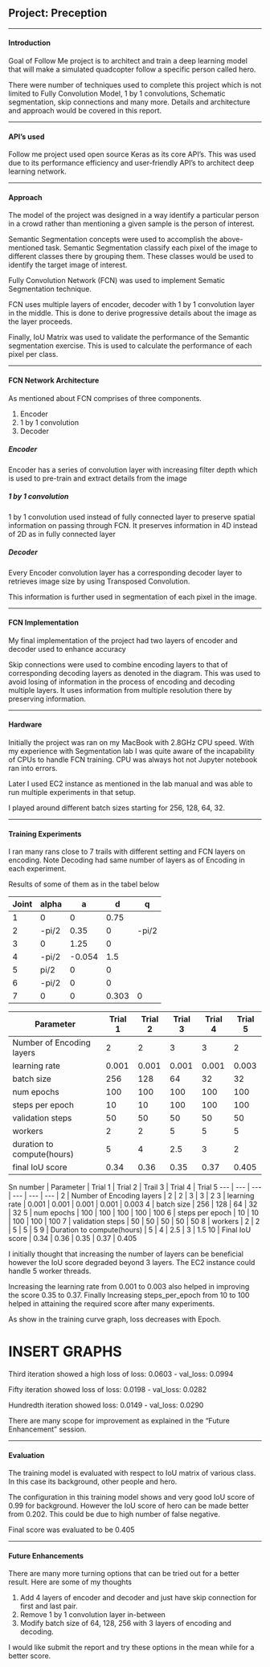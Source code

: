 ## Project: Preception
---
[//]: # (Image References)

[ConfusionMatix1]: ./images/ConfusionMatix1.JPG
[ObjectRecognision1]: ./images/ObjectRecognision1.JPG

[ConfusionMatix2]: ./images/ConfusionMatix2.JPG
[ObjectRecognision2]: ./images/ObjectRecognision2.JPG

[ConfusionMatix3]: ./images/ConfusionMatix3.JPG
[ObjectRecognision3]: ./images/ObjectRecognision3.JPG

#### Introduction
Goal of Follow Me project is to architect and train a deep learning model that will make a simulated quadcopter follow a specific person called hero.

There were number of techniques used to complete this project which is not limited to Fully Convolution Model, 1 by 1 convolutions, Schematic segmentation, skip connections and many more. Details and architecture and approach would be covered in this report. 

---


#### API’s used
Follow me project used open source Keras as its core API’s. This was used due to its performance efficiency and user-friendly API’s to architect deep learning network.

---


#### Approach
The model of the project was designed in a way identify a particular person in a crowd rather than mentioning a given sample is the person of interest.

Semantic Segmentation concepts were used to accomplish the above-mentioned task. Semantic Segmentation classify each pixel of the image to different classes there by grouping them. These classes would be used to identify the target image of interest.

Fully Convolution Network (FCN) was used to implement Sematic Segmentation technique. 

FCN uses multiple layers of encoder, decoder with 1 by 1 convolution layer in the middle.  This is done to derive progressive details about the image as the layer proceeds.

Finally, IoU Matrix was used to validate the performance of the Semantic segmentation exercise. This is used to calculate the performance of each pixel per class.

---


#### FCN Network Architecture
As mentioned about FCN comprises of three components.
1. Encoder
2. 1 by 1 convolution
3. Decoder

##### Encoder
Encoder has a series of convolution layer with increasing filter depth which is used to pre-train and extract details from the image

##### 1 by 1 convolution
1 by 1 convolution used instead of fully connected layer to preserve spatial information on passing through FCN. It preserves information in 4D instead of 2D as in fully connected layer

##### Decoder
Every Encoder convolution layer has a corresponding decoder layer to retrieves image size by using Transposed Convolution. 

This information is further used in segmentation of each pixel in the image.

---


#### FCN Implementation
My final implementation of the project had two layers of encoder and decoder used to enhance accuracy

Skip connections were used to combine encoding layers to that of corresponding decoding layers as denoted in the diagram. This was used to avoid losing of information in the process of encoding and decoding multiple layers. It uses information from multiple resolution there by preserving information.

---


#### Hardware
Initially the project was ran on my MacBook with 2.8GHz CPU speed. With my experience with Segmentation lab I was quite aware of the incapability of CPUs to handle FCN training. CPU was always hot not Jupyter notebook ran into errors.

Later I used EC2 instance as mentioned in the lab manual and was able to run multiple experiments in that setup.

I played around different batch sizes starting for 256, 128, 64, 32. 

---


#### Training Experiments
I ran many rans close to 7 trails with different setting and FCN layers on encoding. Note Decoding had same number of layers as of Encoding in each experiment.

Results of some of them as in the tabel below

Joint   | alpha |  a    |  d    |  q
---     | ---   | ---   | ---   | ---
1       |   0   |  0    | 0.75  |
2       | -pi/2 |  0.35 | 0     | -pi/2
3       |   0   |  1.25 | 0     |
4       | -pi/2 |-0.054 | 1.5   |
5       | pi/2  |   0   | 0     |
6       | -pi/2 |   0   | 0     |
7       |   0   |   0   | 0.303 | 0


Parameter                  | Trial 1 |  Trial 2    |  Trial 3   |  Trial 4   | Trial 5
---                        | ---     | ---         | ---        | ---        | ---
Number of Encoding layers  |   2     |  2          | 3          | 3          | 2
learning rate              | 0.001   | 0.001       | 0.001      | 0.001      | 0.003
batch size                 |  256    |  128        | 64         | 32         | 32
num epochs                 |  100    |  100        | 100        | 100        | 100
steps per epoch            |  10     |  10         | 100        | 100        | 100
validation steps           |  50     |  50         | 50         | 50         | 50
workers                    |  2      |  2          | 5          | 5          | 5
duration to compute(hours) |  5      |  4          | 2.5        | 3          | 2
final IoU score            |  0.34   |  0.36       | 0.35       | 0.37       | 0.405



Sn number | Parameter                   | Trial 1 | Trial 2 | Trail 3 | Trial 4 | Trial 5
---       | ---                         | ---     | ---     | ---     | ---     | 
2         | Number of Encoding layers   | 2       | 2       | 3       | 3       | 2
3         | learning rate               | 0.001   | 0.001   | 0.001   | 0.001   | 0.003
4         | batch size                  | 256     | 128     | 64      | 32      | 32
5         | num epochs                  | 100     | 100     | 100     | 100     | 100
6         | steps per epoch             | 10      | 10      | 100     | 100     | 100
7         | validation steps            | 50      | 50      | 50      | 50      | 50
8         | workers                     | 2       | 2       | 5       | 5       | 5
9         | Duration to compute(hours)  | 5       | 4       | 2.5     | 3       | 1.5
10        | Final IoU score             | 0.34    | 0.36    | 0.35    | 0.37    | 0.405

I initially thought that increasing the number of layers can be beneficial however the IoU score degraded beyond 3 layers. The EC2 instance could handle 5 worker threads.

Increasing the learning rate from 0.001 to 0.003 also helped in improving the score 0.35 to 0.37.
Finally Increasing steps_per_epoch from 10 to 100 helped in attaining the required score after many experiments.


As show in the training curve graph, loss decreases with Epoch. 
# INSERT GRAPHS
Third iteration showed a high loss of loss: 0.0603 - val_loss: 0.0994

Fifty iteration showed loss of loss: 0.0198 - val_loss: 0.0282

Hundredth iteration showed loss: 0.0149 - val_loss: 0.0290

There are many scope for improvement as explained in the “Future Enhancement” session.

---


#### Evaluation
The training model is evaluated with respect to IoU matrix of various class. In this case its background, other people and hero.

The configuration in this training model shows and very good IoU score of 0.99 for background. However the IoU score of hero can be made better from 0.202. This could be due to high number of false negative.

Final score was evaluated to be 0.405

---


#### Future Enhancements
There are many more turning options that can be tried out for a better result. Here are some of my thoughts
1. Add 4 layers of encoder and decoder and just have skip connection for first and last pair.
2. Remove 1 by 1 convolution layer in-between
3. Modify batch size of 64, 128, 256 with 3 layers of encoding and decoding.

I would like submit the report and try these options in the mean while for a better score.
